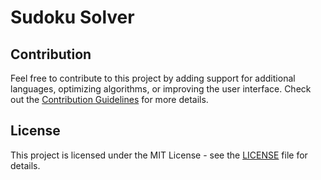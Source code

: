 # Sudoku Solver

## Contribution

Feel free to contribute to this project by adding support for additional
languages, optimizing algorithms, or improving the user interface.
Check out the [Contribution Guidelines](CONTRIBUTING.md) for more details.

## License

This project is licensed under the MIT License - see the [LICENSE](LICENSE)
file for details.

